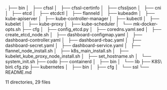 .
├── bin
│   ├── cfssl
│   ├── cfssl-certinfo
│   ├── cfssljson
│   ├── cni
│   ├── etcd
│   ├── etcdctl
│   ├── flanneld
│   ├── kubeadm
│   ├── kube-apiserver
│   ├── kube-controller-manager
│   ├── kubectl
│   ├── kubelet
│   ├── kube-proxy
│   ├── kube-scheduler
│   └── mk-docker-opts.sh
├── cfg
│   ├── config_etcd.py
│   ├── coredns.yaml.sed
│   ├── create_etcd_node.sh
│   ├── dashboard-configmap.yaml
│   ├── dashboard-controller.yaml
│   ├── dashboard-rbac.yaml
│   ├── dashboard-secret.yaml
│   ├── dashboard-service.yaml
│   ├── flannel_node_install.sh
│   ├── k8s_main_install.sh
│   ├── kubelet_kube_proxy_node_install.sh
│   ├── set_hostname.sh
│   └── system_init.sh
├── codo
├── containerd
│   ├── bin
│   └── lib
├── K8S\ bin\ cfg.zip
├── kubernetes
│   ├── bin
│   ├── cfg
│   └── ssl
└── README.md

11 directories, 29 files
